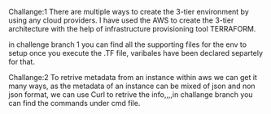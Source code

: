 Challange:1
There are multiple ways to create the 3-tier environment by using any cloud providers.
I have used the AWS to create the 3-tier architecture with the help of infrastructure provisioning tool TERRAFORM.

in challenge branch 1 you can find all the supporting files for the env to setup once you execute the .TF file, varibales have been declared separtely for that.


Challange:2 
To retrive metadata from an instance within aws we can get it many ways, as the metadata of an instance can be mixed of json and non json format, we can use Curl to retrive the info,,,,in challange branch you can find the commands under cmd file.
